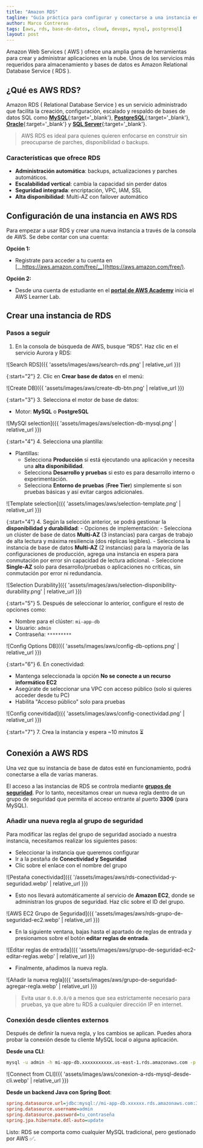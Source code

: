```yaml
---
title: "Amazon RDS"
tagline: "Guía práctica para configurar y conectarse a una instancia en RDS"
author: Marco Contreras
tags: [aws, rds, base-de-datos, cloud, devops, mysql, postgresql]
layout: post
---
```


Amazon Web Services ( AWS ) ofrece una amplia gama de herramientas para crear y administrar aplicaciones en la nube. Unos de los servicios más requeridos para almacenamiento y bases de datos es Amazon Relational Database Service ( RDS ).

## __¿Qué es AWS RDS?__

Amazon RDS ( Relational Database Service ) es un servicio administrado que facilita la creación, configuración, escalado y respaldo de bases de datos SQL como [__MySQL__](https://www.mysql.com/){:target='_blank'}, [__PostgreSQL__](https://www.postgresql.org/){:target='_blank'}, [__Oracle__](https://www.oracle.com/cl/){:target='_blank'} y [__SQL Server__](https://www.microsoft.com/es-es/sql-server/sql-server-downloads){:target='_blank'}.

> AWS RDS es ideal para quienes quieren enfocarse en construir sin preocuparse de parches, disponibilidad o backups.

### Características que ofrece RDS

- **Administración automática**: backups, actualizaciones y parches automáticos.
- **Escalabilidad vertical**: cambia la capacidad sin perder datos
- **Seguridad integrada**: encriptación, VPC, IAM, SSL
- **Alta disponibilidad**: Multi-AZ con failover automático


## __Configuración de una instancia en AWS RDS__

Para empezar a usar RDS y crear una nueva instancia a través de la consola de AWS. Se debe contar con una cuenta:

__Opción 1:__
- Registrate para acceder a tu cuenta en [__https://aws.amazon.com/free/__](https://aws.amazon.com/free/).

__Opción 2:__
- Desde una cuenta de estudiante en el [__portal de AWS Academy__](https://awsacademy.instructure.com/login/canvas) inicia el AWS Learner Lab.

## __Crear una instancia de RDS__

### __Pasos a seguir__

1. En la consola de búsqueda de AWS, busque “RDS”. Haz clic en el servicio Aurora y RDS:

![Search RDS]({{ 'assets/images/aws/search-rds.png' | relative_url }})

{:start="2"}
2. Clic en **Crear base de datos** en el menú:

![Create DB]({{ 'assets/images/aws/create-db-btn.png' | relative_url }})

{:start="3"}
3. Selecciona el motor de base de datos:
   - Motor: **MySQL** o **PostgreSQL**

![MySQl selection]({{ 'assets/images/aws/selection-db-mysql.png' | relative_url }})

{:start="4"}
4. Selecciona una plantilla:
   - Plantillas: 
        - Selecciona __Producción__ si está ejecutando una aplicación y necesita una __alta disponibilidad__.
        - Selecciona __Desarrollo y pruebas__ si esto es para desarrollo interno o experimentación.
        - Selecciona __Entorno de pruebas__ (**Free Tier**) simplemente si son pruebas básicas y así evitar cargos adicionales. 

![Template selection]({{ 'assets/images/aws/selection-template.png' | relative_url }})

{:start="4"}
4. Según la selección anterior, se podrá gestionar la __disponibilidad y durabilidad__:
    - Opciones de implementación:
        - Selecciona un clúster de base de datos __Multi-AZ__ (3 instancias) para cargas de trabajo de alta lectura y máxima resiliencia (dos réplicas legibles).
        - Selecciona la instancia de base de datos __Multi-AZ__ (2 instancias) para la mayoría de las configuraciones de producción, agrega una instancia en espera para conmutación por error sin capacidad de lectura adicional.
        - Seleccione __Single-AZ__ solo para desarrollo/pruebas o aplicaciones no críticas, sin conmutación por error ni redundancia.

![Selection Durability]({{ 'assets/images/aws/selection-disponibility-durability.png' | relative_url }})

{:start="5"}
5. Después de seleccionar lo anterior, configure el resto de opciones como:
   - Nombre para el clúster: `mi-app-db`
   - Usuario: `admin`
   - Contraseña: `*********`

![Config Options DB]({{ 'assets/images/aws/config-db-options.png' | relative_url }})

{:start="6"}
6. En conectividad:
   - Mantenga seleccionada la opción __No se conecte a un recurso informático EC2__ 
   - Asegúrate de seleccionar una VPC con acceso público (solo si quieres acceder desde tu PC)
   - Habilita "Acceso público" solo para pruebas

![Config conevitidad]({{ 'assets/images/aws/config-conectividad.png' | relative_url }})

{:start="7"}
7. Crea la instancia y espera ~10 minutos ⏳

## __Conexión a AWS RDS__

Una vez que su instancia de base de datos esté en funcionamiento, podrá conectarse a ella de varias maneras.

El acceso a las instancias de RDS se controla mediante [__grupos de seguridad__](https://docs.aws.amazon.com/AmazonRDS/latest/UserGuide/Overview.RDSSecurityGroups.html).  Por lo tanto, necesitamos crear un nueva regla dentro de un grupo de seguridad que permita el acceso entrante al puerto __3306__ (para MySQL).

### Añadir una nueva regla al grupo de seguridad

Para modificar las reglas del grupo de seguridad asociado a nuestra instancia, necesitamos realizar los siguientes pasos:

- Seleccionar la instancia que queremos configurar
- Ir a la pestaña de __Conectividad y Seguridad__
- Clic sobre el enlace con el nombre del grupo

![Pestaña conectividad]({{ '/assets/images/aws/rds-conectividad-y-seguridad.webp' | relative_url }})

- Esto nos llevará automáticamente al servicio de __Amazon EC2__, donde se administran los grupos de seguridad. Haz clic sobre el ID del grupo.

![AWS EC2 Grupo de Seguridad]({{ 'assets/images/aws/rds-grupo-de-seguridad-ec2.webp' | relative_url }})

- En la siguiente ventana, bajas hasta el apartado de reglas de entrada y presionamos sobre el botón __editar reglas de entrada__.

![Editar reglas de entrada]({{ 'assets/images/aws/grupo-de-seguridad-ec2-editar-reglas.webp' | relative_url }})

- Finalmente, añadimos la nueva regla.

![Añadir la nueva regla]({{ 'assets/images/aws/grupo-de-seguridad-agregar-regla.webp' | relative_url }})

> Evita usar `0.0.0.0/0` a menos que sea estrictamente necesario para pruebas, ya que abre tu RDS a cualquier dirección IP en internet.

### Conexión desde clientes externos

Después de definir la nueva regla, y los cambios se aplican. Puedes ahora probar la conexión desde tu cliente MySQL local o alguna aplicación.

__Desde una CLI__:

```bash
mysql -u admin -h mi-app-db.xxxxxxxxxxx.us-east-1.rds.amazonaws.com -p
```

![Connect from CLI]({{ 'assets/images/aws/conexion-a-rds-mysql-desde-cli.webp' | relative_url }})


__Desde un backend Java con Spring Boot__:

```ini
spring.datasource.url=jdbc:mysql://mi-app-db.xxxxxx.rds.amazonaws.com:3306/miappdb
spring.datasource.username=admin
spring.datasource.password=tu_contraseña
spring.jpa.hibernate.ddl-auto=update
```

Listo: RDS se comporta como cualquier MySQL tradicional, pero gestionado por AWS ✅.